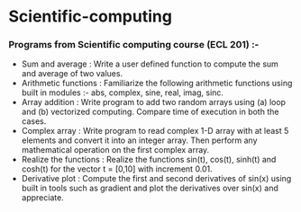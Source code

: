 # Scientific-computing
### Programs from Scientific computing course (ECL 201) :-
<ul>
  <li>Sum and average : Write a user defined function to compute the sum and average of two values.</li>
  <li>Arithmetic functions : Familiarize the following arithmetic functions using built in modules :- abs, complex, sine, real, imag, sinc.</li>
  <li>Array addition : Write program to add two random arrays using (a) loop and (b) vectorized computing. Compare time of execution in both the cases.</li>
  <li>Complex array : Write program to read complex 1-D array with at least 5 elements and convert it into an integer array. Then perform any mathematical operation on the first    complex array.</li>
  <li>Realize the functions : Realize the functions sin(t), cos(t), sinh(t) and cosh(t) for the vector t = [0,10] with increment 0.01.</li>
  <li>Derivative plot : Compute the first and second derivatives of sin(x) using built in tools such as gradient and plot the derivatives over sin(x) and
    appreciate.</li>
</ul>
